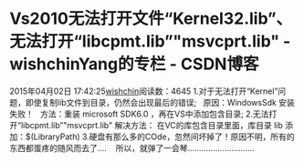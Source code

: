 # Vs2010无法打开文件“Kernel32.lib”、无法打开“libcpmt.lib”"msvcprt.lib" - wishchinYang的专栏 - CSDN博客
2015年04月02日 17:42:25[wishchin](https://me.csdn.net/wishchin)阅读数：4645
1.对于无法打开“Kernel”问题，即使复制lib文件到目录，仍然会出现最后的错误;
  原因：WindowsSdk 安装失败！
  方法：重装 microsoft SDK6.0 ，再在VS中添加包含目录;
2.无法打开“libcpmt.lib”"msvcprt.lib"
解决方法： 在VC的库包含目录里面，库目录 lib 添加：$(LibraryPath)
3.硬盘有那么多的COde，忽然间坏掉了！原因不明，所有的东西都蛋疼的随风而去了....
   所以，就弹了一会琴.............................

